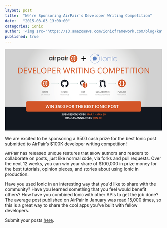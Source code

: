 ```yaml
---
layout: post
title:  "We're Sponsoring AirPair's Developer Writing Competition"
date:   "2015-03-03 13:00:00"
categories: ionic
author: '<img src="https://s3.amazonaws.com/ionicframework.com/blog/katie-md.jpg" class="author-icon">Katie'
published: true
---
```


<img src="/img/blog/blog-image-ionic.png" style="min-width:100%"/>

We are excited to be sponsoring a $500 cash prize for the best Ionic post submitted to AirPair’s $100K developer writing competition!

<!-- more -->

AirPair has released unique features that allow authors and readers to collaborate on posts, just like normal code, via forks and pull requests. Over the next 12 weeks, you can win your share of $100,000 in prize money for the best tutorials, opinion pieces, and stories about using Ionic in production.

Have you used Ionic in an interesting way that you'd like to share with the community? Have you learned something that you feel would benefit others? How have you combined Ionic with other APIs to get the job done? The average post published on AirPair in January was read 15,000 times, so this is a great way to share the cool apps you’ve built with fellow developers.

Submit your posts [here](https://www.airpair.com/100k-writing-competition).
